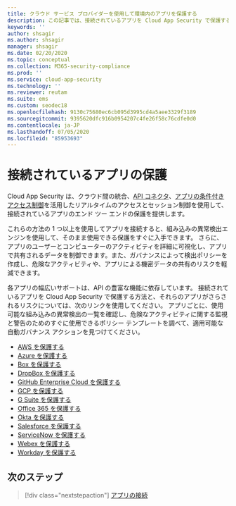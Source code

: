 ```yaml
---
title: クラウド サービス プロバイダーを使用して環境内のアプリを保護する
description: この記事では、接続されているアプリを Cloud App Security で保護する方法について説明します。
keywords: ''
author: shsagir
ms.author: shsagir
manager: shsagir
ms.date: 02/20/2020
ms.topic: conceptual
ms.collection: M365-security-compliance
ms.prod: ''
ms.service: cloud-app-security
ms.technology: ''
ms.reviewer: reutam
ms.suite: ems
ms.custom: seodec18
ms.openlocfilehash: 9130c75680ec6cb095d3995cd4a5aee3329f3189
ms.sourcegitcommit: 9395620dfc916b0954207c4fe26f58c76cdfe0d0
ms.contentlocale: ja-JP
ms.lasthandoff: 07/05/2020
ms.locfileid: "85953693"
---
```

# <a name="protecting-connected-apps"></a>接続されているアプリの保護

Cloud App Security は、クラウド間の統合、[API コネクタ](enable-instant-visibility-protection-and-governance-actions-for-your-apps.md)、[アプリの条件付きアクセス制御](proxy-intro-aad.md)を活用したリアルタイムのアクセスとセッション制御を使用して、接続されているアプリのエンド ツー エンドの保護を提供します。

これらの方法の 1 つ以上を使用してアプリを接続すると、組み込みの異常検出エンジンを使用して、そのまま使用できる保護をすぐに入手できます。 さらに、アプリのユーザーとコンピューターのアクティビティを詳細に可視化し、アプリで共有されるデータを制御できます。また、ガバナンスによって検出ポリシーを作成し、危険なアクティビティや、アプリによる機密データの共有のリスクを軽減できます。

各アプリの幅広いサポートは、API の豊富な機能に依存しています。 接続されているアプリを Cloud App Security で保護する方法と、それらのアプリがさらされるリスクについては、次のリンクを使用してください。 アプリごとに、使用可能な組み込みの異常検出の一覧を確認し、危険なアクティビティに関する監視と警告のためのすぐに使用できるポリシー テンプレートを調べて、適用可能な自動ガバナンス アクションを見つけてください。

- [AWS を保護する](protect-aws.md)
- [Azure を保護する](protect-azure.md)
- [Box を保護する](protect-box.md)
- [DropBox を保護する](protect-dropbox.md)
- [GitHub Enterprise Cloud を保護する](protect-github.md)
- [GCP を保護する](protect-gcp.md)
- [G Suite を保護する](protect-gsuite.md)
- [Office 365 を保護する](protect-office-365.md)
- [Okta を保護する](protect-okta.md)
- [Salesforce を保護する](protect-salesforce.md)
- [ServiceNow を保護する](protect-servicenow.md)
- [Webex を保護する](protect-webex.md)
- [Workday を保護する](protect-workday.md)

## <a name="next-steps"></a>次のステップ

> [!div class="nextstepaction"]
> [アプリの接続](enable-instant-visibility-protection-and-governance-actions-for-your-apps.md)
